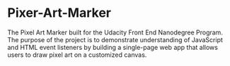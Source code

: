 # Pixer-Art-Marker
The Pixel Art Marker built for the Udacity Front End Nanodegree Program.  The purpose of the project is to demonstrate understanding of JavaScript and HTML event listeners by building a single-page web app that allows users to draw pixel art on a customized canvas.
